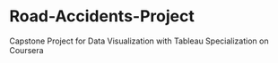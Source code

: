 # Road-Accidents-Project
Capstone Project for Data Visualization with Tableau Specialization on Coursera
